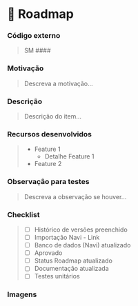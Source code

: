 # :dart: Roadmap

### Código externo
> SM ####

### Motivação
> Descreva a motivação...

### Descrição
> Descrição do item...

### Recursos desenvolvidos
> * Feature 1
>   - Detalhe Feature 1
> * Feature 2

### Observação para testes
> Descreva a observação se houver...

### Checklist
> - [ ] Histórico de versões preenchido
> - [ ] Importação Navi - Link
> - [ ] Banco de dados (Navi) atualizado
> - [ ] Aprovado
> - [ ] Status Roadmap atualizado
> - [ ] Documentação atualizada
> - [ ] Testes unitários

### Imagens
> 
